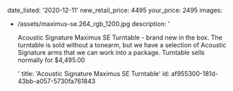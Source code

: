 date_listed: '2020-12-11'
new_retail_price: 4495
your_price: 2495
images:
  - /assets/maximus-se.264_rgb_1200.jpg
description: '<p>Acoustic Signature Maximus SE Turntable - brand new in the box. The turntable is sold without a tonearm, but we have a selection of Acoustic Signature arms that we can work into a package. Turntable sells normally for $4,495.00&nbsp;&nbsp;</p>'
title: 'Acoustic Signature Maximus SE Turntable'
id: af955300-181d-43bb-a057-5730fa761843
